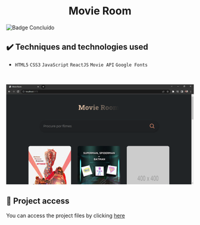 <h1 align="center">Movie Room</h1>
 
 ![Badge Concluído](https://camo.githubusercontent.com/459f141bd5e24c179a0e2dd49691e290ed5c5d4b4cb97767daee7cfaf6e31121/687474703a2f2f696d672e736869656c64732e696f2f7374617469632f76313f6c6162656c3d535441545553266d6573736167653d434f4e434c5549444f26636f6c6f723d475245454e267374796c653d666f722d7468652d6261646765)
 
 ## ✔️ Techniques and technologies used

- ``HTML5`` ``CSS3`` ``JavaScript`` ``ReactJS`` ``Movie API`` ``Google Fonts``

<br>

<p align="center">
 <img src="src/assets/movie_room.png" width="550" alt="Image project">
</p>

## 📁 Project access
You can access the project files by clicking [here](https://github.com/Coastony/my_finances)

